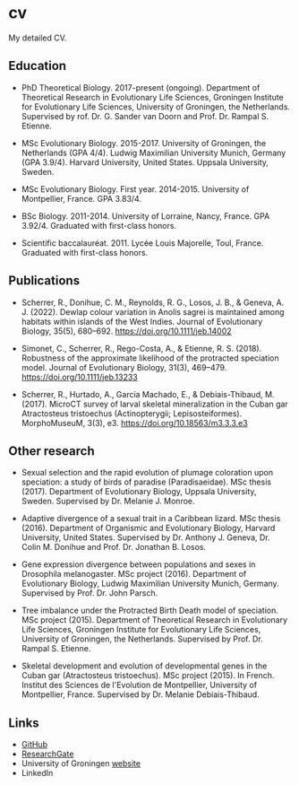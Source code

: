 # cv

My detailed CV.

## Education

- PhD Theoretical Biology. 2017-present (ongoing). Department of Theoretical Research in Evolutionary Life Sciences, Groningen Institute for Evolutionary Life Sciences, University of Groningen, the Netherlands. Supervised by rof. Dr. G. Sander van Doorn and Prof. Dr. Rampal S. Etienne.

- MSc Evolutionary Biology. 2015-2017. University of Groningen, the Netherlands (GPA 4/4). Ludwig Maximilian University Munich, Germany (GPA 3.9/4). Harvard University, United States. Uppsala University, Sweden. 

- MSc Evolutionary Biology. First year. 2014-2015. University of Montpellier, France. GPA 3.83/4.

- BSc Biology. 2011-2014. University of Lorraine, Nancy, France. GPA 3.92/4. Graduated with first-class honors.

- Scientific baccalauréat. 2011. Lycée Louis Majorelle, Toul, France. Graduated with first-class honors.

## Publications

- Scherrer, R., Donihue, C. M., Reynolds, R. G., Losos, J. B., & Geneva, A. J. (2022). Dewlap colour variation in Anolis sagrei is maintained among habitats within islands of the West Indies. Journal of Evolutionary Biology, 35(5), 680–692. https://doi.org/10.1111/jeb.14002

- Simonet, C., Scherrer, R., Rego-Costa, A., & Etienne, R. S. (2018). Robustness of the approximate likelihood of the protracted speciation model. Journal of Evolutionary Biology, 31(3), 469–479. https://doi.org/10.1111/jeb.13233

- Scherrer, R., Hurtado, A., Garcia Machado, E., & Debiais-Thibaud, M. (2017). MicroCT survey of larval skeletal mineralization in the Cuban gar Atractosteus tristoechus (Actinopterygii; Lepisosteiformes). MorphoMuseuM, 3(3), e3. https://doi.org/10.18563/m3.3.3.e3

## Other research

- Sexual selection and the rapid evolution of plumage coloration upon speciation: a study of birds of paradise (Paradisaeidae). MSc thesis (2017). Department of Evolutionary Biology, Uppsala University, Sweden. Supervised by Dr. Melanie J. Monroe.

- Adaptive divergence of a sexual trait in a Caribbean lizard. MSc thesis (2016). Department of Organismic and Evolutionary Biology, Harvard University, United States. Supervised by Dr. Anthony J. Geneva, Dr. Colin M. Donihue and Prof. Dr. Jonathan B. Losos.

- Gene expression divergence between populations and sexes in Drosophila melanogaster. MSc project (2016). Department of Evolutionary Biology, Ludwig Maximilian University Munich, Germany. Supervised by Prof. Dr. John Parsch.

- Tree imbalance under the Protracted Birth Death model of speciation. MSc project (2015). Department of Theoretical Research in Evolutionary Life Sciences, Groningen Institute for Evolutionary Life Sciences, University of Groningen, the Netherlands. Supervised by Prof. Dr. Rampal S. Etienne.

- Skeletal development and evolution of developmental genes in the Cuban gar (Atractosteus tristoechus). MSc project (2015). In French. Institut des Sciences de l'Evolution de Montpellier, University of Montpellier, France. Supervised by Dr. Melanie Debiais-Thibaud.

## Links

- [GitHub](https://github.com/rscherrer)
- [ResearchGate](https://www.researchgate.net/profile/Raphael-Scherrer)
- University of Groningen [website](https://www.rug.nl/staff/r.scherrer/)
- LinkedIn